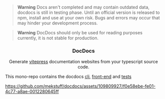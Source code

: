 > **Warning**
> Docs aren't completed and may contain outdated data, docdocs
> is still in testing phase. Until an official version is released to npm, install and use at your own risk. Bugs and errors may occur that may hinder your development process.

> **Warning**
> DocDocs should only be used for reading purposes currently, it is not stable for production.

<div  align="center">

<h3  align="center">DocDocs</h3>

<p  align="center">

Generate [vitepress](https://vitepress.dev/) documentation websites from your typescript source code.

</p>

</div>

This mono-repo contains the docdocs [cli](./cli/), [front-end](./front-end/) and [tests](./tests/)


https://github.com/mekstuff/docdocs/assets/109809927/f0e58ebe-fe01-4c77-a8ae-0012280645ff

